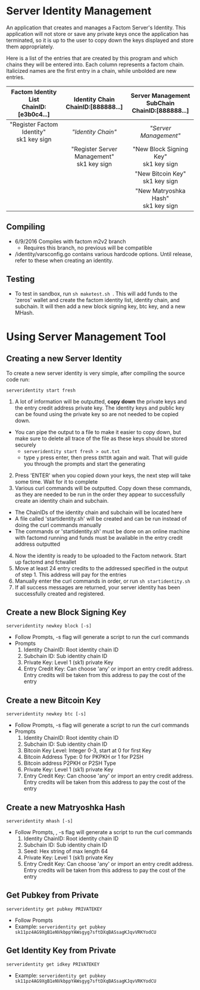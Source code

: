 Server Identity Management
========
An application that creates and manages a Factom Server's Identity. This application will not store or save any private keys once the application has terminated, so it is up to the user to copy down the keys displayed and store them appropriately.

Here is a list of the entries that are created by this program and which chains they will be entered into. Each column represents a factom chain. Italicized names are the first entry in a chain, while unbolded are new entries.

|Factom Identity List<br />ChainID:[e3b0c4...]|Identity Chain <br />ChainID:[888888...]|Server Management SubChain<br />ChainID:[888888...]
|:---:|:---:|:---:|
|"Register Factom Identity"<br />sk1 key sign|<i>"Identity Chain"</i>|<i>"Server Management"</i>
||"Register Server Management"<br />sk1 key sign|"New Block Signing Key" <br />sk1 key sign
|||"New Bitcoin Key"<br />sk1 key sign|
|||"New Matryoshka Hash"<br />sk1 key sign
## Compiling
* 6/9/2016 Compiles with factom m2v2 branch
  * Requires this branch, no previous will be compatible
* /identity/varsconfig.go contains various hardcode options. Until release, refer to these when creating an identity.

## Testing
* To test in sandbox, run ```sh maketest.sh ```. This will add funds to the 'zeros' wallet and create the factom identity list, identity chain, and subchain. It will then add a new block signing key, btc key, and a new MHash.


Using Server Management Tool
========
## Creating a new Server Identity
To create a new server identity is very simple, after compiling the source code run:
```
serveridentity start fresh
```

1. A lot of information will be outputted, **copy down** the private keys and the entry credit address private key. The identity keys and public key can be found using the private key so are not needed to be copied down.
  * You can pipe the output to a file to make it easier to copy down, but make sure to delete all trace of the file as these keys should be stored securely
    * ```serveridentity start fresh > out.txt```
    * type ``` y ``` press enter, then press ```ENTER``` again and wait. That will guide you through the prompts and start the generating
2. Press 'ENTER' when you copied down your keys, the next step will take some time. Wait for it to complete
3. Various curl commands will be outputted. Copy down these commands, as they are needed to be run in the order they appear to successfully create an identity chain and subchain.
  * The ChainIDs of the identity chain and subchain will be located here
  * A file called 'startidentity.sh' will be created and can be run instead of doing the curl commands manually
  * The commands or 'startidentity.sh' must be done on an online machine with factomd running and funds must be available in the entry credit address outputted
4. Now the identity is ready to be uploaded to the Factom network. Start up factomd and fctwallet
5. Move at least 24 entry credits to the addressed specified in the output of step 1. This address will pay for the entries
6. Manually enter the curl commands in order, or run ```sh startidentity.sh```
7. If all success messages are returned, your server identity has been successfully created and registered.


## Create a new Block Signing Key
```
serveridentity newkey block [-s]
 ```
* Follow Prompts, -s flag will generate a script to run the curl commands
* Prompts
  1. Identity ChainID: Root identity chain ID
  2. Subchain ID: Sub identity chain ID
  3. Private Key: Level 1 (sk1) private Key
  4. Entry Credit Key: Can choose 'any' or import an entry credit address. Entry credits will be taken from this address to pay the cost of the entry

## Create a new Bitcoin Key
```
serveridentity newkey btc [-s]
 ```

 * Follow Prompts, -s flag will generate a script to run the curl commands
 * Prompts
   1. Identity ChainID: Root identity chain ID
   2. Subchain ID: Sub identity chain ID
   3. Bitcoin Key Level: Integer 0-3, start at 0 for first Key
   4. Bitcoin Address Type: 0 for PKPKH or 1 for P2SH
   5. Bitcoin address P2PKH or P2SH Type
   6. Private Key: Level 1 (sk1) private Key
   7. Entry Credit Key: Can choose 'any' or import an entry credit address. Entry credits will be taken from this address to pay the cost of the entry


## Create a new Matryoshka Hash
```
serveridentity mhash [-s]
```

   * Follow Prompts, , -s flag will generate a script to run the curl commands
     1. Identity ChainID: Root identity chain ID
     2. Subchain ID: Sub identity chain ID
     3. Seed: Hex string of max length 64
     4. Private Key: Level 1 (sk1) private Key
     5. Entry Credit Key: Can choose 'any' or import an entry credit address. Entry credits will be taken from this address to pay the cost of the entry


## Get Pubkey from Private
```
serveridentity get pubkey PRIVATEKEY
```
* Follow Prompts
* Example: ``` serveridentity get pubkey sk11pz4AG9XgB1eNVkbppYAWsgyg7sftDXqBASsagKJqvVRKYodCU ```


## Get Identity Key from Private
```
serveridentity get idkey PRIVATEKEY
```

* Example: ``` serveridentity get pubkey sk11pz4AG9XgB1eNVkbppYAWsgyg7sftDXqBASsagKJqvVRKYodCU ```

